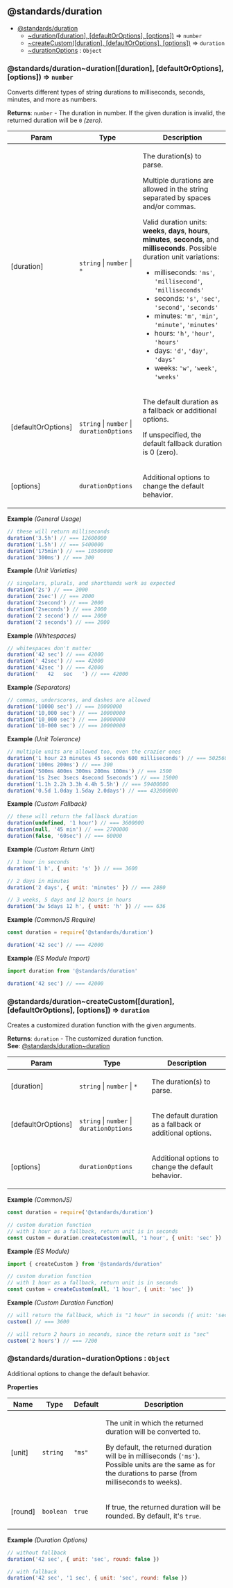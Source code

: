 <a name="module_@standards/duration"></a>

## @standards/duration

* [@standards/duration](#module_@standards/duration)
    * [~duration([duration], [defaultOrOptions], [options])](#module_@standards/duration..duration) ⇒ <code>number</code>
    * [~createCustom([duration], [defaultOrOptions], [options])](#module_@standards/duration..createCustom) ⇒ <code>duration</code>
    * [~durationOptions](#module_@standards/duration..durationOptions) : <code>Object</code>

<a name="module_@standards/duration..duration"></a>

### @standards/duration~duration([duration], [defaultOrOptions], [options]) ⇒ <code>number</code>
Converts different types of string durations to milliseconds, seconds, minutes, and more as numbers.

**Returns**: <code>number</code> - The duration in number.
                  If the given duration is invalid, the returned duration will be `0` *(zero)*.  
<table>
  <thead>
    <tr>
      <th>Param</th><th>Type</th><th>Description</th>
    </tr>
  </thead>
  <tbody>
<tr>
    <td>[duration]</td><td><code>string</code> | <code>number</code> | <code>*</code></td><td><p>The duration(s) to parse.</p>
<p>  Multiple durations are allowed in the string separated by spaces and/or commas.</p>
<p>  Valid duration units: <strong>weeks</strong>, <strong>days</strong>, <strong>hours</strong>, <strong>minutes</strong>, <strong>seconds</strong>, and <strong>milliseconds</strong>.
  Possible duration unit variations:</p>
<ul>
<li>milliseconds: <code>&#39;ms&#39;</code>, <code>&#39;millisecond&#39;</code>, <code>&#39;milliseconds&#39;</code></li>
<li>seconds:      <code>&#39;s&#39;</code>,  <code>&#39;sec&#39;</code>,         <code>&#39;second&#39;</code>,      <code>&#39;seconds&#39;</code></li>
<li>minutes:      <code>&#39;m&#39;</code>,  <code>&#39;min&#39;</code>,         <code>&#39;minute&#39;</code>,      <code>&#39;minutes&#39;</code></li>
<li>hours:        <code>&#39;h&#39;</code>,  <code>&#39;hour&#39;</code>,        <code>&#39;hours&#39;</code></li>
<li>days:         <code>&#39;d&#39;</code>,  <code>&#39;day&#39;</code>,         <code>&#39;days&#39;</code></li>
<li>weeks:        <code>&#39;w&#39;</code>,  <code>&#39;week&#39;</code>,        <code>&#39;weeks&#39;</code></li>
</ul>
</td>
    </tr><tr>
    <td>[defaultOrOptions]</td><td><code>string</code> | <code>number</code> | <code>durationOptions</code></td><td><p>The default duration as a fallback or additional options.</p>
<p>  If unspecified, the default fallback duration is 0 (zero).</p>
</td>
    </tr><tr>
    <td>[options]</td><td><code>durationOptions</code></td><td><p>Additional options to change the default behavior.</p>
</td>
    </tr>  </tbody>
</table>

**Example** *(General Usage)*  
```js
// these will return milliseconds
duration('3.5h') // === 12600000
duration('1.5h') // === 5400000
duration('175min') // === 10500000
duration('300ms') // === 300
```
**Example** *(Unit Varieties)*  
```js
// singulars, plurals, and shorthands work as expected
duration('2s') // === 2000
duration('2sec') // === 2000
duration('2second') // === 2000
duration('2seconds') // === 2000
duration('2 second') // === 2000
duration('2 seconds') // === 2000
```
**Example** *(Whitespaces)*  
```js
// whitespaces don't matter
duration('42 sec') // === 42000
duration(' 42sec') // === 42000
duration('42sec ') // === 42000
duration('   42   sec   ') // === 42000
```
**Example** *(Separators)*  
```js
// commas, underscores, and dashes are allowed
duration('10000 sec') // === 10000000
duration('10,000 sec') // === 10000000
duration('10_000 sec') // === 10000000
duration('10-000 sec') // === 10000000
```
**Example** *(Unit Tolerance)*  
```js
// multiple units are allowed too, even the crazier ones
duration('1 hour 23 minutes 45 seconds 600 milliseconds') // === 5025600
duration('100ms 200ms') // === 300
duration('500ms 400ms 300ms 200ms 100ms') // === 1500
duration('1s 2sec 3secs 4second 5seconds') // === 15000
duration('1.1h 2.2h 3.3h 4.4h 5.5h') // === 59400000
duration('0.5d 1.0day 1.5day 2.0days') // === 432000000
```
**Example** *(Custom Fallback)*  
```js
// these will return the fallback duration
duration(undefined, '1 hour') // === 3600000
duration(null, '45 min') // === 2700000
duration(false, '60sec') // === 60000
```
**Example** *(Custom Return Unit)*  
```js
// 1 hour in seconds
duration('1 h', { unit: 's' }) // === 3600

// 2 days in minutes
duration('2 days', { unit: 'minutes' }) // === 2880

// 3 weeks, 5 days and 12 hours in hours
duration('3w 5days 12 h', { unit: 'h' }) // === 636
```
**Example** *(CommonJS Require)*  
```js
const duration = require('@standards/duration')

duration('42 sec') // === 42000
```
**Example** *(ES Module Import)*  
```js
import duration from '@standards/duration'

duration('42 sec') // === 42000
```
<a name="module_@standards/duration..createCustom"></a>

### @standards/duration~createCustom([duration], [defaultOrOptions], [options]) ⇒ <code>duration</code>
Creates a customized duration function with the given arguments.

**Returns**: <code>duration</code> - The customized duration function.  
**See**: [@standards/duration~duration](@standards/duration~duration)  
<table>
  <thead>
    <tr>
      <th>Param</th><th>Type</th><th>Description</th>
    </tr>
  </thead>
  <tbody>
<tr>
    <td>[duration]</td><td><code>string</code> | <code>number</code> | <code>*</code></td><td><p>The duration(s) to parse.</p>
</td>
    </tr><tr>
    <td>[defaultOrOptions]</td><td><code>string</code> | <code>number</code> | <code>durationOptions</code></td><td><p>The default duration as a fallback or additional options.</p>
</td>
    </tr><tr>
    <td>[options]</td><td><code>durationOptions</code></td><td><p>Additional options to change the default behavior.</p>
</td>
    </tr>  </tbody>
</table>

**Example** *(CommonJS)*  
```js
const duration = require('@standards/duration')

// custom duration function
// with 1 hour as a fallback, return unit is in seconds
const custom = duration.createCustom(null, '1 hour', { unit: 'sec' })
```
**Example** *(ES Module)*  
```js
import { createCustom } from '@standards/duration'

// custom duration function
// with 1 hour as a fallback, return unit is in seconds
const custom = createCustom(null, '1 hour', { unit: 'sec' })
```
**Example** *(Custom Duration Function)*  
```js
// will return the fallback, which is "1 hour" in seconds ({ unit: 'sec' })
custom() // === 3600

// will return 2 hours in seconds, since the return unit is "sec"
custom('2 hours') // === 7200
```
<a name="module_@standards/duration..durationOptions"></a>

### @standards/duration~durationOptions : <code>Object</code>
Additional options to change the default behavior.

**Properties**

<table>
  <thead>
    <tr>
      <th>Name</th><th>Type</th><th>Default</th><th>Description</th>
    </tr>
  </thead>
  <tbody>
<tr>
    <td>[unit]</td><td><code>string</code></td><td><code>&quot;ms&quot;</code></td><td><p>The unit in which the returned duration will be converted to.</p>
<p>  By default, the returned duration will be in milliseconds (<code>&#39;ms&#39;</code>).
  Possible units are the same as for the durations to parse (from milliseconds to weeks).</p>
</td>
    </tr><tr>
    <td>[round]</td><td><code>boolean</code></td><td><code>true</code></td><td><p>If true, the returned duration will be rounded. By default, it&#39;s <code>true</code>.</p>
</td>
    </tr>  </tbody>
</table>

**Example** *(Duration Options)*  
```js
// without fallback
duration('42 sec', { unit: 'sec', round: false })

// with fallback
duration('42 sec', '1 sec', { unit: 'sec', round: false })
```
